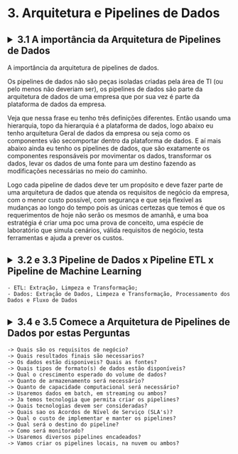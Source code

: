 <!-- Como iniciamos um projeto de
pipeline de dados?
opção (a) iniciamos pelas ferramentas Pois existe uma curva de aprendizado e quanto antes começar
melhor 
opção (b) iniciamos pelos dados já
que eles são novo petróleo o novo ouro
um ativo corporativo e devem ser
prioridade 
opção (C) iniciamos pela compreensão dos requisitos de negócio e o que se espera do uso de dados no dia a
dia.

 se você respondeu letra C então ótimo você
já tem uma boa visão do que é realmente
trabalhar com dados.

O profissional que quer trabalhar
com tecnologia tem que estar disposto a
aprender e reaprender o tempo inteiro.
Engenheiro de dados Qual é o seu trabalho? 
 seu trabalho é ajudar na empresa alcançar os requisitos de negócio na que a empresa possa se manter no mercado de maneira competitiva aumentando lucro reduzindo custo.
-->

# 3. Arquitetura e Pipelines de Dados

## <details><summary>3.1 A importância da Arquitetura de Pipelines de Dados </summary>

A importância da arquitetura de pipelines de dados.

Os pipelines de dados não são peças isoladas criadas pela área de TI (ou pelo menos não deveriam ser), os pipelines de dados são parte da arquitetura de dados de uma empresa que por sua vez é parte da plataforma de dados da empresa.

Veja que nessa frase eu tenho três definições diferentes. Então usando uma
hierarquia, topo da hierarquia é a
plataforma de dados, logo abaixo eu tenho arquitetura Geral de dados da empresa ou seja como os componentes vão secomportar dentro da plataforma de dados.
E aí mais abaixo ainda eu tenho os
pipelines de dados, que são exatamente os componentes responsáveis por movimentar os dados, transformar os dados, levar os dados de uma fonte para um destino fazendo as modificações necessárias no meio do caminho.

Logo cada pipeline de dados deve ter um propósito e deve fazer parte de uma arquitetura de dados que atenda os requisitos de negócio da empresa, com o menor custo possível, com segurança e que seja flexível as mudanças ao longo do tempo pois as únicas certezas que temos é que os requerimentos de hoje não serão os mesmos de amanhã, e uma boa estratégia é criar uma poc uma prova de conceito, uma espécie de laboratório que simula cenários, válida requisitos de negócio, testa ferramentas e ajuda a prever os custos.

</details>

## <details><summary> 3.2 e 3.3 Pipeline de Dados x Pipeline ETL x Pipeline de Machine Learning </summary>
    - ETL: Extração, Limpeza e Transformação;
    - Dados: Extração de Dados, Limpeza e Transformação, Processamento dos Dados e Fluxo de Dados
</details>

## <details><summary> 3.4 e 3.5 Comece a Arquitetura de Pipelines de Dados por estas Perguntas </summary>
    -> Quais são os requisitos de negócio?
    -> Quais resultados finais são necessarios?
    -> Os dados estão disponiveis? Quais as fontes?
    -> Quais tipos de formato(s) de dados estão disponíveis?
    -> Qual o crescimento esperado do volume de dados?
    -> Quanto de armazenamento será necessário?
    -> Quanto de capacidade computacional será necessário?
    -> Usaremos dados em batch, em streaming ou ambos?
    -> Ja temos tecnologia que permita criar os pipelines?
    -> Quais tecnologias devem ser consideradas?
    -> Quais sao os Acordos de Nível de Serviço (SLA's)?
    -> Qual o custo de implementar e manter os pipelines?
    -> Qual será o destino do pipeline?
    -> Como será monitorado?
    -> Usaremos diversos pipelines encadeados?
    -> Vamos criar os pipelines locais, na nuvem ou ambos?
</details>

##
<!-- 
## 3.6 [PDF] Estudo de Caso 1 - Design de Arquitetura Moderna de Pipeline de Dados para empresa da área de Manufatura
## 3.7 Estudo de Caso 1 - Visão Geral
## 3.8 Estudo de Caso 1 - Compreensao dos Requisitos de Negócio
    -> Compreender o problema
        - empresa de manufatura
        - medio porte
        - fabrica utensilhos domesticos
        - adquiriu novas máquinas que conectam a rede
    -> Compreender o que deve ser entregue
    -> Pesquisar as fontes de dados
        - máquinas em formato TXT
    -> Interficar a infraestrutura atual e o que será necessário
    -> Desenhar o esboço da solução

## 3.9 Estudo de Caso 1 - Esboço do Pipeline de Dados
## 3.10 Estudo de Caso 1 - Batch, Streaming ou Ambos?
    Batch (dados em Lotes), são dados assincronos na empresa.

## 3.11 Estudo de Caso 1 - Volume de Dados e Armazenamento
    -> 10 máquinas, cada uma gerando 1 arquivo a cada 1h e cada arquivo tem aproximadamente 1MB.
    -> Logo são 10MH/h
    -> Empresa funciona 12h/dia (5 dias por semana)- 120MB/dia, 600MB/semana, 2.4GB/mes e 30GB/ano.
        -> mais 5 máquinas irão chegar no próximo semestre, logo esperamos crescimento de cerca de 50% no volume de dados.
    -> Vamos considerar que precisamos armazener os dados extraidos e também após o processo de limpeza e transformação. Sendo assim cerca de 100GB/ano.    

## 3.12 Estudo de Caso 1 - Repositório de Dados
    -> Podemos usar o AWS Data Lake para Armazenamento.
    -> AWS Glue para criar um catalogo de Dados.
    -> Amazon Cloud Watch para o monitoramento da infraestrutura.

## 3.13 Estudo de Caso 1 - Extração e Processamento de Dados
    -> Podemos usar o Kafka (Apache Kafka) para extrair os dados e enviar-los para o ambiente em nuvem.
    -> Na nuvem o Spark (Apache Spark) poderia fazer o processamento, assim evitariamos a necessidade de um armazenamento intermediário.
 - Ou seja, ao invés de armazenar dados em um data lake para processa-los depois, já processariamos os dados no momento em que são extraídos, aplicando as transformações necessárias e reduzindo o espaço total de armazenamento dos dados.
 Então o resultado do processamento seria gravado em um ?DataLake para então ser usado em Machine Learning.
 E enviariamos as atualizações necessárias para o sistema de estoque da empresa, atendendo assim os 2 requisitos de entrega do pipeline, com o menor custo possível e com todo o processamento sendo feito na nuvem.
 
## 3.14 Estudo de Caso 1 - Containers e Orquestração de Containers como Parte da solução
## 3.15 Estudo de Caso 1 - IaC (Infraestrutura como código) e CI/CD
## 3.16 Estudo de Caso 1 - Custo do Pipeline de Dados
## 3.17 Estudo de Caso 1 - Arquitetura Final do Pipeline e Considerações Finais
## 3.18 Quiz
-->